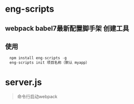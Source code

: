 # eng-scripts
## webpack babel7最新配置脚手架 创建工具

## 使用
```js
  npm install eng-scripts -g
  eng-scripts init 项目名称（默认 myapp）
```



# server.js
>命令行启动webpack


